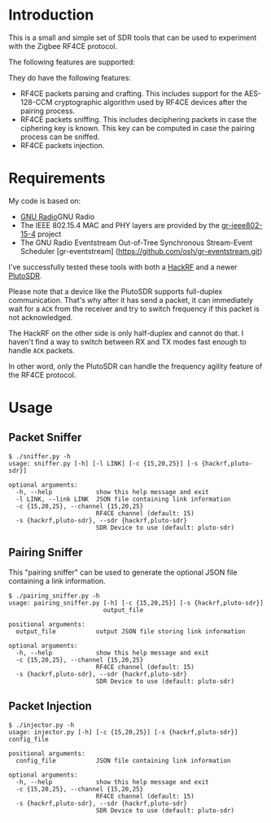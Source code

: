 # Introduction

This is a small and simple set of SDR tools that can be used to experiment with the Zigbee RF4CE protocol.

The following features are supported:

They do have the following features:

* RF4CE packets parsing and crafting. This includes support for the AES-128-CCM cryptographic algorithm used by RF4CE devices after the pairing process.
* RF4CE packets sniffing. This includes deciphering packets in case the ciphering key is known. This key can be computed in case the pairing process can be sniffed.
* RF4CE packets injection.

# Requirements 

My code is based on:

* [GNU Radio](https://www.gnuradio.org)GNU Radio
* The IEEE 802.15.4 MAC and PHY layers are provided by the [gr-ieee802-15-4](https://github.com/bastibl/gr-ieee802-15-4/) project
* The GNU Radio Eventstream Out-of-Tree Synchronous Stream-Event Scheduler [gr-eventstream] (https://github.com/osh/gr-eventstream.git)

I've successfully tested these tools with both a [HackRF](https://greatscottgadgets.com/hackrf) and a newer [PlutoSDR](http://www.analog.com/en/design-center/evaluation-hardware-and-software/evaluation-boards-kits/adalm-pluto.html).

Please note that a device like the PlutoSDR supports full-duplex communication. That's why after it has send a packet, it can immediately wait for a `ACK` from the receiver and try to switch frequency if this packet is not acknowledged.

The HackRF on the other side is only half-duplex and cannot do that. I haven't find a way to switch between RX and TX modes fast enough to handle `ACK`  packets.

In other word, only the PlutoSDR can handle the frequency agility feature of the RF4CE protocol.

# Usage #

## Packet Sniffer

```
$ ./sniffer.py -h
usage: sniffer.py [-h] [-l LINK] [-c {15,20,25}] [-s {hackrf,pluto-sdr}]

optional arguments:
  -h, --help            show this help message and exit
  -l LINK, --link LINK  JSON file containing link information
  -c {15,20,25}, --channel {15,20,25}
                        RF4CE channel (default: 15)
  -s {hackrf,pluto-sdr}, --sdr {hackrf,pluto-sdr}
                        SDR Device to use (default: pluto-sdr)
```

## Pairing Sniffer

This "pairing sniffer" can be used to generate the optional JSON file containing a link information.

```
$ ./pairing_sniffer.py -h
usage: pairing_sniffer.py [-h] [-c {15,20,25}] [-s {hackrf,pluto-sdr}]
                          output_file

positional arguments:
  output_file           output JSON file storing link information

optional arguments:
  -h, --help            show this help message and exit
  -c {15,20,25}, --channel {15,20,25}
                        RF4CE channel (default: 15)
  -s {hackrf,pluto-sdr}, --sdr {hackrf,pluto-sdr}
                        SDR Device to use (default: pluto-sdr)
```

## Packet Injection

```
$ ./injector.py -h
usage: injector.py [-h] [-c {15,20,25}] [-s {hackrf,pluto-sdr}] config_file

positional arguments:
  config_file           JSON file containing link information

optional arguments:
  -h, --help            show this help message and exit
  -c {15,20,25}, --channel {15,20,25}
                        RF4CE channel (default: 15)
  -s {hackrf,pluto-sdr}, --sdr {hackrf,pluto-sdr}
                        SDR Device to use (default: pluto-sdr)
```